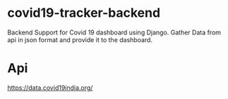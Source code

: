 # covid19-tracker-backend
Backend Support for Covid 19 dashboard using Django.
Gather Data from api in json format and provide it to the dashboard.

# Api
https://data.covid19india.org/
